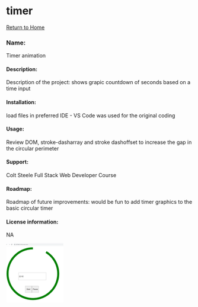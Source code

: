 # timer
[Return to Home](https://scottbdavis.github.io/scottbdavis/)

### Name: 
Timer animation

#### Description: 
Description of the project: shows grapic countdown of seconds based on a time input

#### Installation: 
load files in preferred IDE - VS Code was used for the original coding

#### Usage: 
Review DOM, stroke-dasharray and stroke dashoffset to increase the gap in the circular perimeter

#### Support: 
Colt Steele Full Stack Web Developer Course

#### Roadmap: 
Roadmap of future improvements: would be fun to add timer graphics to the basic circular timer

#### License information: 
NA

![timer image](timer.png "bus stop")
